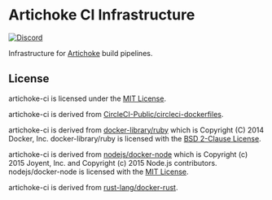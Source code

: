 # Artichoke CI Infrastructure

[![Discord](https://img.shields.io/discord/607683947496734760)](https://discord.gg/QCe2tp2)

Infrastructure for [Artichoke](https://github.com/artichoke/artichoke) build
pipelines.

## License

artichoke-ci is licensed under the [MIT License](/LICENSE).

artichoke-ci is derived from
[CircleCI-Public/circleci-dockerfiles](https://github.com/CircleCI-Public/circleci-dockerfiles).

artichoke-ci is derived from
[docker-library/ruby](https://github.com/docker-library/ruby) which is Copyright
(C) 2014 Docker, Inc. docker-library/ruby is licensed with the
[BSD 2-Clause License](https://github.com/docker-library/ruby/blob/master/LICENSE).

artichoke-ci is derived from
[nodejs/docker-node](https://github.com/nodejs/docker-node) which is Copyright
(c) 2015 Joyent, Inc. and Copyright (c) 2015 Node.js contributors.
nodejs/docker-node is licensed with the
[MIT License](https://github.com/nodejs/docker-node/blob/master/LICENSE).

artichoke-ci is derived from
[rust-lang/docker-rust](https://github.com/rust-lang/docker-rust).
